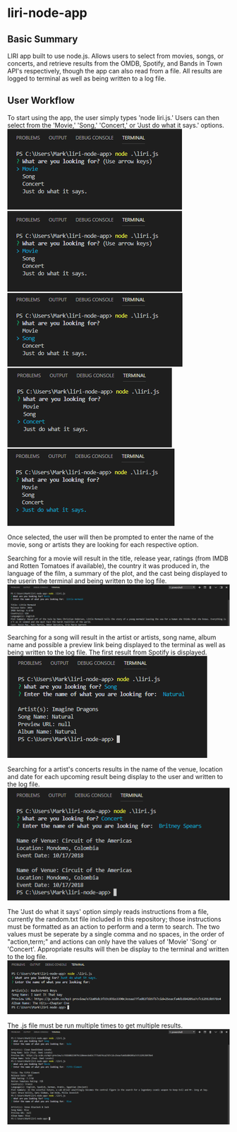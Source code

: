 # liri-node-app
## Basic Summary
LIRI app built to use node.js. Allows users to select from movies, songs, or concerts, and retrieve results from the OMDB, Spotify, and Bands in Town API's respectively, though the app can also read from a file. All results are logged to terminal as well as being written to a log file.

## User Workflow
To start using the app, the user simply types 'node liri.js.'
Users can then select from the 'Movie,' 'Song,' 'Concert,' or 'Just do what it says.' options.
![app start](/Images/liriEX1.PNG)
![Option 1, Movie](/Images/liriEX1.PNG)
![Option 2, Song](/Images/liriEX2.PNG)
![Option 3, Concert](/Images/liriEX3.PNG)
![Option 4, do what is says in a file](/Images/liriEX4.PNG)

Once selected, the user will then be prompted to enter the name of the movie, song or artists they are looking for each respective option. 

Searching for a movie will result in the title, release year, ratings (from IMDB and Rotten Tomatoes if available), the country it was produced in, the language of the film, a summary of the plot, and the cast being displayed to the userin the terminal and being written to the log file.
![Movie Result](/Images/liriEXMovieResult.PNG)

Searching for a song will result in the artist or artists, song name, album name and possible a preview link being displayed to the terminal as well as being written to the log file. The first result from Spotify is displayed.
![Song Result](/Images/liriEXSongResult.PNG)

Searching for a artist's concerts results in the name of the venue, location and date for each upcoming result being display to the user and written to the log file.
![Concert Result](/Images/liriEXConcertResults.PNG)

The 'Just do what it says' option simply reads instructions from a file, currently the random.txt file included in this repository; those instructions must be formatted as an action to perform and a term to search. The two values must be seperate by a single comma and no spaces, in the order of "action,term;" and actions can only have the values of 'Movie' 'Song' or 'Concert'. Appropriate results will then be display to the terminal and written to the log file.
![Reading from a File](/Images/liriEXDoWhatItSaysResult.PNG)

The .js file must be run multiple times to get multiple results.
![Multiple Results](/Images/liriEXMultipleResults.PNG)
